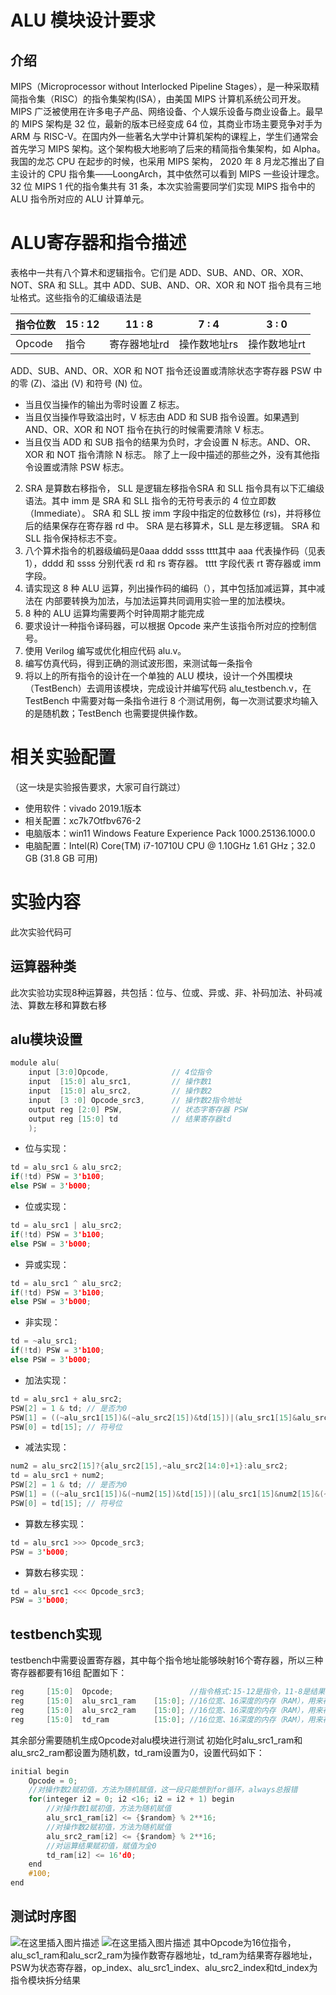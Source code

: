 

# 	ALU 模块设计要求
## 介绍
MIPS（Microprocessor without Interlocked Pipeline Stages），是一种采取精简指令集（RISC）的指令集架构(ISA），由美国 MIPS 计算机系统公司开发。MIPS 广泛被使用在许多电子产品、网络设备、个人娱乐设备与商业设备上。最早的 MIPS 架构是 32 位，最新的版本已经变成 64 位，其商业市场主要竞争对手为 ARM 与 RISC-V。在国内外一些著名大学中计算机架构的课程上，学生们通常会首先学习 MIPS 架构。这个架构极大地影响了后来的精简指令集架构，如 Alpha。我国的龙芯 CPU 在起步的时候，也采用 MIPS 架构， 2020 年 8 月龙芯推出了自主设计的 CPU 指令集——LoongArch，其中依然可以看到 MIPS 一些设计理念。32 位 MIPS 1 代的指令集共有 31 条，本次实验需要同学们实现 MIPS 指令中的 ALU 指令所对应的 ALU 计算单元。
# ALU寄存器和指令描述
表格中一共有八个算术和逻辑指令。它们是 ADD、SUB、AND、OR、XOR、NOT、SRA 和 SLL。其中 ADD、SUB、AND、OR、XOR 和 NOT 指令具有三地址格式。这些指令的汇编级语法是

指令位数| 15 : 12 | 11 : 8 | 7 : 4 | 3 : 0
-------- | -----| -----| -----| -----
Opcode |指令 |寄存器地址rd|操作数地址rs|操作数地址rt 

ADD、SUB、AND、OR、XOR 和 NOT 指令还设置或清除状态字寄存器 PSW 中的零 (Z)、溢出 (V) 和符号 (N) 位。
- 当且仅当操作的输出为零时设置 Z 标志。
- 当且仅当操作导致溢出时，V 标志由 ADD 和 SUB 指令设置。如果遇到 AND、OR、XOR 和 NOT 指令在执行的时候需要清除 V 标志。
- 当且仅当 ADD 和 SUB 指令的结果为负时，才会设置 N 标志。AND、OR、XOR 和 NOT 指令清除 N 标志。
除了上一段中描述的那些之外，没有其他指令设置或清除 PSW 标志。
2. SRA 是算数右移指令， SLL 是逻辑左移指令SRA 和 SLL 指令具有以下汇编级语法。其中 imm 是 SRA 和 SLL 指令的无符号表示的 4 位立即数（Immediate）。 SRA 和 SLL 按 imm 字段中指定的位数移位 (rs)，并将移位后的结果保存在寄存器 rd 中。 SRA 是右移算术，SLL 是左移逻辑。 SRA 和 SLL 指令保持标志不变。
4. 八个算术指令的机器级编码是0aaa dddd ssss tttt其中 aaa 代表操作码（见表 1），dddd 和 ssss 分别代表 rd 和 rs 寄存器。 tttt 字段代表 rt 寄存器或 imm 字段。
5. 请实现这 8 种 ALU 运算，列出操作码的编码（），其中包括加减运算，其中减法在
内部要转换为加法，与加法运算共同调用实验一里的加法模块。
6. 8 种的 ALU 运算均需要两个时钟周期才能完成
7. 要求设计一种指令译码器，可以根据 Opcode 来产生该指令所对应的控制信号。
8. 使用 Verilog 编写或优化相应代码 alu.v。
9. 编写仿真代码，得到正确的测试波形图，来测试每一条指令
10. 将以上的所有指令的设计在一个单独的 ALU 模块，设计一个外围模块（TestBench）去调用该模块，完成设计并编写代码 alu_testbench.v，在 TestBench 中需要对每一条指令进行 8 个测试用例，每一次测试要求均输入的是随机数；TestBench 也需要提供操作数。

# 相关实验配置
（这一块是实验报告要求，大家可自行跳过）
- 使用软件：vivado 2019.1版本
- 相关配置：xc7k7Otfbv676-2
- 电脑版本：win11 Windows Feature Experience Pack 1000.25136.1000.0
- 电脑配置：Intel(R) Core(TM) i7-10710U CPU @ 1.10GHz   1.61 GHz；32.0 GB (31.8 GB 可用)

# 实验内容
此次实验代码可
## 运算器种类
此次实验功实现8种运算器，共包括：位与、位或、异或、非、补码加法、补码减法、算数左移和算数右移
## alu模块设置
```c
module alu(
    input [3:0]Opcode,				// 4位指令
    input  [15:0] alu_src1, 		// 操作数1
    input  [15:0] alu_src2,			// 操作数2
    input  [3 :0] Opcode_src3,		// 操作数2指令地址
    output reg [2:0] PSW,			// 状态字寄存器 PSW
    output reg [15:0] td			// 结果寄存器td
    );
```
- 位与实现：
```c
td = alu_src1 & alu_src2;
if(!td) PSW = 3'b100; 
else PSW = 3'b000;
```
- 位或实现：
```c
td = alu_src1 | alu_src2;
if(!td) PSW = 3'b100;
else PSW = 3'b000;
```
- 异或实现：
```c
td = alu_src1 ^ alu_src2;
if(!td) PSW = 3'b100;
else PSW = 3'b000;
```
- 非实现：
```c
td = ~alu_src1;
if(!td) PSW = 3'b100;
else PSW = 3'b000;
```
- 加法实现：
```c
td = alu_src1 + alu_src2;  
PSW[2] = 1 & td; // 是否为0
PSW[1] = ((~alu_src1[15])&(~alu_src2[15])&td[15])|(alu_src1[15]&alu_src2[15]&(~td[15])); // 是否溢出
PSW[0] = td[15]; // 符号位
```
- 减法实现：
```c
num2 = alu_src2[15]?{alu_src2[15],~alu_src2[14:0]+1}:alu_src2;
td = alu_src1 + num2;  
PSW[2] = 1 & td; // 是否为0
PSW[1] = ((~alu_src1[15])&(~num2[15])&td[15])|(alu_src1[15]&num2[15]&(~td[15])); // 是否溢出
PSW[0] = td[15]; // 符号位
```
- 算数左移实现：
```c
td = alu_src1 >>> Opcode_src3;
PSW = 3'b000;
```
- 算数右移实现：
```c
td = alu_src1 <<< Opcode_src3;
PSW = 3'b000;
```
## testbench实现
testbench中需要设置寄存器，其中每个指令地址能够映射16个寄存器，所以三种寄存器都要有16组
配置如下：
```c
reg     [15:0]  Opcode;                 //指令格式:15-12是指令，11-8是结果的下标,7-4是操作数1的下标,3-0是操作数2的下标
reg		[15:0]	alu_src1_ram	[15:0];	//16位宽、16深度的内存（RAM），用来存储操作数1
reg		[15:0]	alu_src2_ram	[15:0];	//16位宽、16深度的内存（RAM），用来存储操作数2
reg		[15:0]	td_ram			[15:0];	//16位宽、16深度的内存（RAM），用来存储运算结果
```
其余部分需要随机生成Opcode对alu模块进行测试
初始化时alu_src1_ram和alu_src2_ram都设置为随机数，td_ram设置为0，设置代码如下：
```c
initial begin
    Opcode = 0;
    //对操作数2赋初值，方法为随机赋值，这一段只能想到for循环，always总报错
	for(integer i2 = 0; i2 <16; i2 = i2 + 1) begin
	    //对操作数1赋初值，方法为随机赋值
		alu_src1_ram[i2] <= {$random} % 2**16; 
	    //对操作数2赋初值，方法为随机赋值
		alu_src2_ram[i2] <= {$random} % 2**16;   
		//对运算结果赋初值，赋值为全0
		td_ram[i2] <= 16'd0;
	end
	#100;			
end
```
## 测试时序图
![在这里插入图片描述](https://img-blog.csdnimg.cn/b35315838803460bbe5d44aaf21057e8.png)
![在这里插入图片描述](https://img-blog.csdnimg.cn/7efe1d4c5c334910b0ccba71bb622135.png)
其中Opcode为16位指令，alu_sc1_ram和alu_scr2_ram为操作数寄存器地址，td_ram为结果寄存器地址，PSW为状态寄存器，op_index、alu_src1_index、alu_src2_index和td_index为指令模块拆分结果
